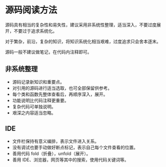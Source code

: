 # 源码阅读方法

源码具有相当的复杂性和易失性，建议采用非系统性整理，适当深入，不要过度展开，不要过于追求系统化。

对于繁杂，前沿，复杂的知识，将知识系统化相当艰难，过度追求只会舍本逐末。

源码一般不建议做笔记，在代码内注释即可。

## 非系统整理

- 源码记录新知识和重要点。
- 对引用的源码进行适当选取，也可全部保留供参考。
- 每个类和函数先整体查看后，再顺序深入，展开。
- 功能说明比代码注释更重要。
- 复杂代码可单独说明。
- 艰深之内容适当忽略。

## IDE

- 文件栏保持有意义编排，表示文件进入关系。
- 没有调试也要手动做好断点标记，表示自己每个文件查看的位置。
- 善用代码 fold（折叠），unfold（展开）。
- 善用 IDE、浏览器，网页等其中的搜索，使用代码关键词等。